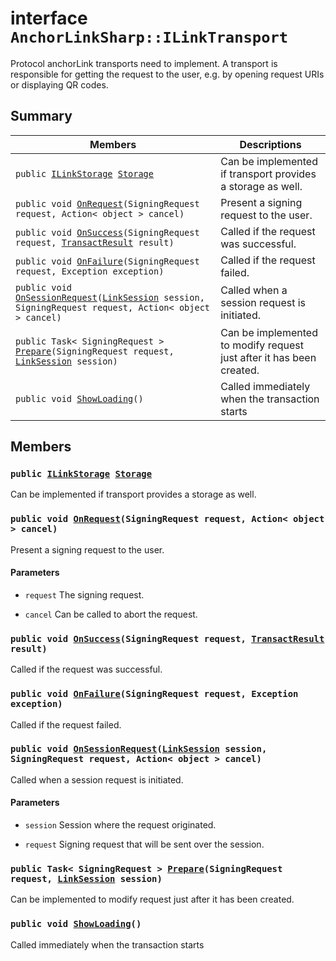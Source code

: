 # interface `AnchorLinkSharp::ILinkTransport` 

Protocol anchorLink transports need to implement. A transport is responsible for getting the request to the user, e.g. by opening request URIs or displaying QR codes.

## Summary

 Members                        | Descriptions                                
--------------------------------|---------------------------------------------
`public `[`ILinkStorage`](.github/workflows/documentation/md/AnchorLinkSharp.md#interface_anchor_link_sharp_1_1_i_link_storage)` `[`Storage`](.github/workflows/documentation/md/AnchorLinkSharp.md#interface_anchor_link_sharp_1_1_i_link_transport_1a3198c2558a95eb66553955ab4b579438) | Can be implemented if transport provides a storage as well.
`public void `[`OnRequest`](.github/workflows/documentation/md/AnchorLinkSharp.md#interface_anchor_link_sharp_1_1_i_link_transport_1af033a491264433deccf8f379377bf0de)`(SigningRequest request, Action< object > cancel)` | Present a signing request to the user. 
`public void `[`OnSuccess`](.github/workflows/documentation/md/AnchorLinkSharp.md#interface_anchor_link_sharp_1_1_i_link_transport_1ae42c87a32bf9bfaf937e577cecc1292a)`(SigningRequest request, `[`TransactResult`](.github/workflows/documentation/md/AnchorLinkSharp--TransactResult.md#class_anchor_link_sharp_1_1_transact_result)` result)` | Called if the request was successful.
`public void `[`OnFailure`](.github/workflows/documentation/md/AnchorLinkSharp.md#interface_anchor_link_sharp_1_1_i_link_transport_1a2881a07d943ba812c2ec609b33efd401)`(SigningRequest request, Exception exception)` | Called if the request failed.
`public void `[`OnSessionRequest`](.github/workflows/documentation/md/AnchorLinkSharp.md#interface_anchor_link_sharp_1_1_i_link_transport_1ab43ebe78aa7d484d52f5d1f80e8a0e74)`(`[`LinkSession`](.github/workflows/documentation/md/AnchorLinkSharp--LinkSession.md#class_anchor_link_sharp_1_1_link_session)` session, SigningRequest request, Action< object > cancel)` | Called when a session request is initiated. 
`public Task< SigningRequest > `[`Prepare`](.github/workflows/documentation/md/AnchorLinkSharp.md#interface_anchor_link_sharp_1_1_i_link_transport_1a4cf59f297378d8bf8b50556182625565)`(SigningRequest request, `[`LinkSession`](.github/workflows/documentation/md/AnchorLinkSharp--LinkSession.md#class_anchor_link_sharp_1_1_link_session)` session)` | Can be implemented to modify request just after it has been created.
`public void `[`ShowLoading`](.github/workflows/documentation/md/AnchorLinkSharp.md#interface_anchor_link_sharp_1_1_i_link_transport_1a832760a5318046c0e28d3c99f9a71fa7)`()` | Called immediately when the transaction starts

## Members

### `public `[`ILinkStorage`](.github/workflows/documentation/md/AnchorLinkSharp.md#interface_anchor_link_sharp_1_1_i_link_storage)` `[`Storage`](.github/workflows/documentation/md/AnchorLinkSharp.md#interface_anchor_link_sharp_1_1_i_link_transport_1a3198c2558a95eb66553955ab4b579438) 

Can be implemented if transport provides a storage as well.

### `public void `[`OnRequest`](.github/workflows/documentation/md/AnchorLinkSharp.md#interface_anchor_link_sharp_1_1_i_link_transport_1af033a491264433deccf8f379377bf0de)`(SigningRequest request, Action< object > cancel)` 

Present a signing request to the user. 
#### Parameters
* `request` The signing request. 

* `cancel` Can be called to abort the request.

### `public void `[`OnSuccess`](.github/workflows/documentation/md/AnchorLinkSharp.md#interface_anchor_link_sharp_1_1_i_link_transport_1ae42c87a32bf9bfaf937e577cecc1292a)`(SigningRequest request, `[`TransactResult`](.github/workflows/documentation/md/AnchorLinkSharp--TransactResult.md#class_anchor_link_sharp_1_1_transact_result)` result)` 

Called if the request was successful.

### `public void `[`OnFailure`](.github/workflows/documentation/md/AnchorLinkSharp.md#interface_anchor_link_sharp_1_1_i_link_transport_1a2881a07d943ba812c2ec609b33efd401)`(SigningRequest request, Exception exception)` 

Called if the request failed.

### `public void `[`OnSessionRequest`](.github/workflows/documentation/md/AnchorLinkSharp.md#interface_anchor_link_sharp_1_1_i_link_transport_1ab43ebe78aa7d484d52f5d1f80e8a0e74)`(`[`LinkSession`](.github/workflows/documentation/md/AnchorLinkSharp--LinkSession.md#class_anchor_link_sharp_1_1_link_session)` session, SigningRequest request, Action< object > cancel)` 

Called when a session request is initiated. 
#### Parameters
* `session` Session where the request originated. 

* `request` Signing request that will be sent over the session.

### `public Task< SigningRequest > `[`Prepare`](.github/workflows/documentation/md/AnchorLinkSharp.md#interface_anchor_link_sharp_1_1_i_link_transport_1a4cf59f297378d8bf8b50556182625565)`(SigningRequest request, `[`LinkSession`](.github/workflows/documentation/md/AnchorLinkSharp--LinkSession.md#class_anchor_link_sharp_1_1_link_session)` session)` 

Can be implemented to modify request just after it has been created.

### `public void `[`ShowLoading`](.github/workflows/documentation/md/AnchorLinkSharp.md#interface_anchor_link_sharp_1_1_i_link_transport_1a832760a5318046c0e28d3c99f9a71fa7)`()` 

Called immediately when the transaction starts

